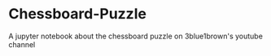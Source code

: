 # Chessboard-Puzzle
A jupyter notebook about the chessboard puzzle on 3blue1brown's youtube channel
